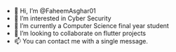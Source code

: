- 👋 Hi, I’m @FaheemAsghar01
- 👀 I’m interested in Cyber Security
- 🌱 I’m currently a Computer Science final year student
- 💞️ I’m looking to collaborate on flutter projects
- 📫 You can contact me with a single message.

<!---
FaheemAsghar01/FaheemAsghar01 is a ✨ special ✨ repository because its `README.md` (this file) appears on your GitHub profile.
You can click the Preview link to take a look at your changes.
--->
